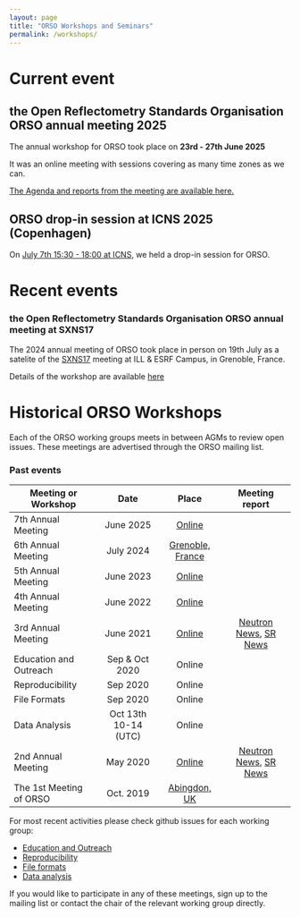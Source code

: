 ```yaml
---
layout: page
title: "ORSO Workshops and Seminars"
permalink: /workshops/
---
```


# Current event

## the Open Reflectometry Standards Organisation ORSO annual meeting 2025

The annual workshop for ORSO took place on **23rd - 27th June 2025**

It was an online meeting with sessions covering as many time zones as we can.

[The Agenda and reports from the meeting are available here.](https://www.reflectometry.org/workshops/workshop_2025/)


## ORSO drop-in session at ICNS 2025 (Copenhagen)
On [July 7th 15:30 - 18:00 at ICNS](./ICNS_drop-in.md), we held a drop-in session for ORSO.

# Recent events

### the Open Reflectometry Standards Organisation ORSO annual meeting at SXNS17
The 2024 annual meeting of ORSO took place in person on 19th July as a satelite of the [SXNS17](https://workshops.ill.fr/event/393/) meeting at ILL & ESRF Campus, in Grenoble, France. 

Details of the workshop are available [here](./workshop_2024/)

# Historical ORSO Workshops

Each of the ORSO working groups meets in between AGMs to review open issues. These meetings are advertised through the ORSO mailing list.

### Past events

| Meeting or Workshop |      Date      |  Place |  Meeting report | 
|----------|:-------------:|:------:|:------:|
| 7th Annual Meeting | June 2025 |   [Online](./workshop_2025/) |
| 6th Annual Meeting | July 2024 |   [Grenoble, France](./workshop_2024/)  |  |
| 5th Annual Meeting | June 2023 |   [Online](./workshop_2023/)  |  |
| 4th Annual Meeting | June 2022 |   [Online](./workshop_2022/)  |  |
| 3rd Annual Meeting | June 2021 |   [Online](./workshop_2021/)  | [Neutron News](https://doi.org/10.1080/10448632.2021.2005422), [SR News](https://doi.org/10.1080/08940886.2022.2043671) |
| Education and Outreach | Sep & Oct 2020 | Online |  |
| Reproducibility | Sep 2020 | Online  |  |
| File Formats | Sep 2020 | Online |  |
|  Data Analysis | Oct 13th 10-14 (UTC) | Online |   |
| 2nd Annual Meeting | May 2020 |   [Online](./workshop_2020/)  | [Neutron News](https://doi.org/10.1080/10448632.2021.1875749), [SR News](https://doi.org/10.1080/08940886.2020.1812362)  |
| The 1st Meeting of ORSO | Oct. 2019 |  [Abingdon, UK](./workshop_2019/)|  |

For most recent activities please check github issues for each working group:
- [Education and Outreach](https://github.com/reflectivity/edu_outreach/issues)
- [Reproducibility](https://github.com/reflectivity//reproducibility/issues)
- [File formats](https://github.com/reflectivity/file_format/issues)
- [Data analysis](https://github.com/reflectivity/analysis/issues)

If you would like to participate in any of these meetings, sign up to the mailing list or contact the chair of the relevant working group directly.
